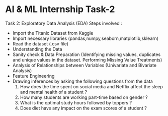 # AI & ML Internship Task-2
Task 2: Exploratory Data Analysis (EDA)
Steps involved :

- Import the Titanic Dataset from Kaggle
- Import necessary libraries (pandas,numpy,seaborn,matplotlib,sklearn)
- Read the dataset (.csv file)
- Understanding the Data
- Sanity check & Data Preparation (Identifying missing values, duplicates and unique values in the dataset. Performing Missing Value Treatments)
- Analysis of Relationships between Variables (Univariate and Bivariate Analysis)
- Feature Engineering
- Drawing inferences by asking the following questions from the data
  1. How does the time spent on social media and Netflix affect the sleep and mental health of a student ?
  2. How many students are working part-time based on gender ?
  3. What is the optimal study hours followed by toppers ?
  4. Does diet have any impact on the exam scores of a student ?
